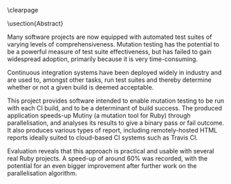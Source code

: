 \clearpage

\usection{Abstract}

Many software projects are now equipped with automated test suites of varying levels of comprehensiveness. Mutation testing has the potential to be a powerful measure of test suite effectiveness, but has failed to gain widespread adoption, primarily because it is very time-consuming.

Continuous integration systems have been deployed widely in industry and are used to, amongst other tasks, run test suites and thereby determine whether or not a given build is deemed acceptable.

This project provides software intended to enable mutation testing to be run with each CI build, and to be a determinant of build success. The produced application speeds-up Mutiny (a mutation tool for Ruby) through parallelisation, and analyses its results to give a binary pass or fail outcome. It also produces various types of report, including remotely-hosted HTML reports ideally suited to cloud-based CI systems such as Travis CI.

Evaluation reveals that this approach is practical and usable with several real Ruby projects. A speed-up of around 60% was recorded, with the potential for an even bigger improvement after further work on the parallelisation algorithm.
